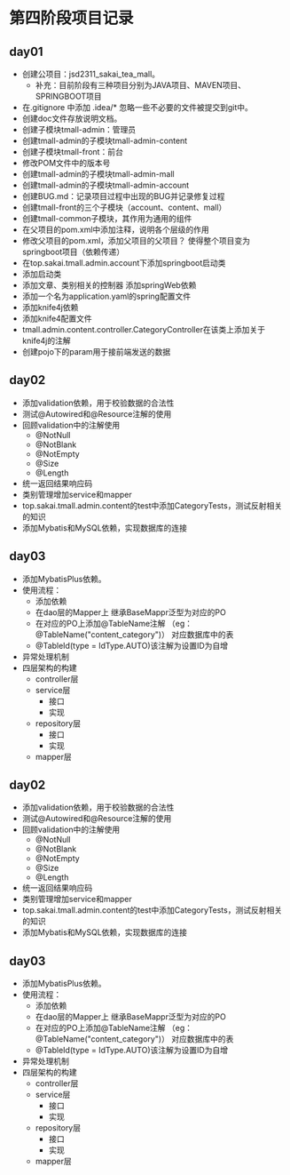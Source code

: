 # 第四阶段项目记录

## day01

* 创建公项目：jsd2311_sakai_tea_mall。
    * 补充：目前阶段有三种项目分别为JAVA项目、MAVEN项目、SPRINGBOOT项目
* 在.gitignore 中添加 .idea/* 忽略一些不必要的文件被提交到git中。
* 创建doc文件存放说明文档。
* 创建子模块tmall-admin：管理员
* 创建tmall-admin的子模块tmall-admin-content
* 创建子模块tmall-front：前台
* 修改POM文件中的版本号
* 创建tmall-admin的子模块tmall-admin-mall
* 创建tmall-admin的子模块tmall-admin-account
* 创建BUG.md：记录项目过程中出现的BUG并记录修复过程
* 创建tmall-front的三个子模块（account、content、mall）
* 创建tmall-common子模块，其作用为通用的组件
* 在父项目的pom.xml中添加注释，说明各个层级的作用
* 修改父项目的pom.xml，添加父项目的父项目？ 使得整个项目变为springboot项目（依赖传递）
* 在top.sakai.tmall.admin.account下添加springboot启动类
* 添加启动类
* 添加文章、类别相关的控制器 添加springWeb依赖
* 添加一个名为application.yaml的spring配置文件
* 添加knife4j依赖
* 添加knife4配置文件
* tmall.admin.content.controller.CategoryController在该类上添加关于knife4j的注解
* 创建pojo下的param用于接前端发送的数据

## day02

* 添加validation依赖，用于校验数据的合法性
* 测试@Autowired和@Resource注解的使用
* 回顾validation中的注解使用
    * @NotNull
    * @NotBlank
    * @NotEmpty
    * @Size
    * @Length
* 统一返回结果响应码
* 类别管理增加service和mapper
* top.sakai.tmall.admin.content的test中添加CategoryTests，测试反射相关的知识
* 添加Mybatis和MySQL依赖，实现数据库的连接

## day03

* 添加MybatisPlus依赖。
* 使用流程：
    * 添加依赖
    * 在dao层的Mapper上 继承BaseMappr泛型为对应的PO
    * 在对应的PO上添加@TableName注解 （eg：@TableName("content_category")） 对应数据库中的表
    * @TableId(type = IdType.AUTO)该注解为设置ID为自增
* 异常处理机制
* 四层架构的构建
    * controller层
    * service层
        * 接口
        * 实现
    * repository层
        * 接口
        * 实现
    * mapper层

## day02

* 添加validation依赖，用于校验数据的合法性
* 测试@Autowired和@Resource注解的使用
* 回顾validation中的注解使用
    * @NotNull
    * @NotBlank
    * @NotEmpty
    * @Size
    * @Length
* 统一返回结果响应码
* 类别管理增加service和mapper
* top.sakai.tmall.admin.content的test中添加CategoryTests，测试反射相关的知识
* 添加Mybatis和MySQL依赖，实现数据库的连接

## day03

* 添加MybatisPlus依赖。
* 使用流程：
    * 添加依赖
    * 在dao层的Mapper上 继承BaseMappr泛型为对应的PO
    * 在对应的PO上添加@TableName注解 （eg：@TableName("content_category")） 对应数据库中的表
    * @TableId(type = IdType.AUTO)该注解为设置ID为自增
* 异常处理机制
* 四层架构的构建
    * controller层
    * service层
        * 接口
        * 实现
    * repository层
        * 接口
        * 实现
    * mapper层